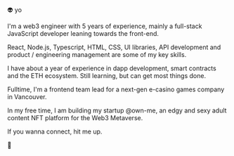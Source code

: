 👽 yo

I'm a web3 engineer with 5 years of experience, mainly a full-stack JavaScript developer leaning towards the front-end.

React, Node.js, Typescript, HTML, CSS, UI libraries, API development and product / engineering management are some of my key skills.

I have about a year of experience in dapp development, smart contracts and the ETH ecosystem. Still learning, but can get most things done.

Fulltime, I'm a frontend team lead for a next-gen e-casino games company in Vancouver.

In my free time, I am building my startup @own-me, an edgy and sexy adult content NFT platform for the Web3 Metaverse.
 
If you wanna connect, hit me up.

👋
